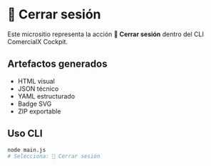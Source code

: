# 🚪 Cerrar sesión

Este micrositio representa la acción **🚪 Cerrar sesión** dentro del CLI ComercialX Cockpit.

## Artefactos generados

- HTML visual
- JSON técnico
- YAML estructurado
- Badge SVG
- ZIP exportable

## Uso CLI

```bash
node main.js
# Selecciona: 🚪 Cerrar sesión
```
